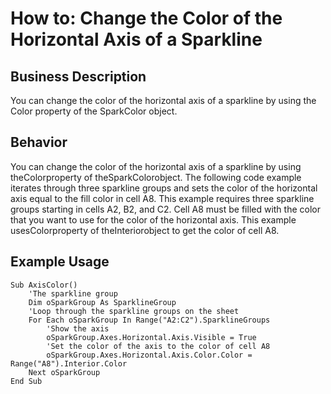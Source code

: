 # How to: Change the Color of the Horizontal Axis of a Sparkline

## Business Description
You can change the color of the horizontal axis of a sparkline by using the Color property of the SparkColor object.

## Behavior
You can change the color of the horizontal axis of a sparkline by using theColorproperty of theSparkColorobject. The following code example iterates through three sparkline groups and sets the color of the horizontal axis equal to the fill color in cell A8. This example requires three sparkline groups starting in cells A2, B2, and C2. Cell A8 must be filled with the color that you want to use for the color of the horizontal axis. This example usesColorproperty of theInteriorobject to get the color of cell A8.

## Example Usage
```vba
Sub AxisColor()
    'The sparkline group
    Dim oSparkGroup As SparklineGroup
    'Loop through the sparkline groups on the sheet
    For Each oSparkGroup In Range("A2:C2").SparklineGroups
        'Show the axis
        oSparkGroup.Axes.Horizontal.Axis.Visible = True
        'Set the color of the axis to the color of cell A8
        oSparkGroup.Axes.Horizontal.Axis.Color.Color = Range("A8").Interior.Color
    Next oSparkGroup
End Sub
```
